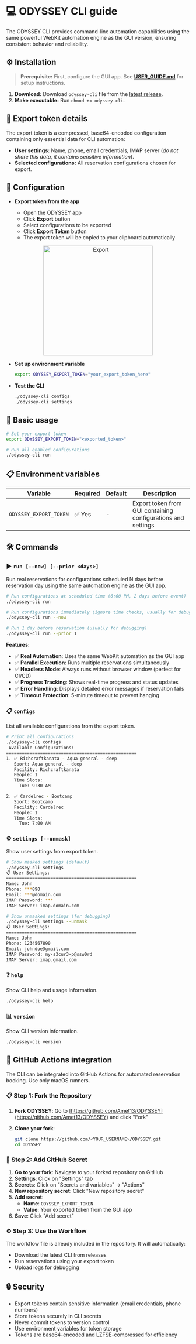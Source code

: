 # 💻 **ODYSSEY CLI guide**

The ODYSSEY CLI provides command-line automation capabilities using the same powerful WebKit automation engine as the GUI version, ensuring consistent behavior and reliability.

## ⚙️ Installation

> **Prerequisite:** First, configure the GUI app. See **[USER_GUIDE.md](USER_GUIDE.md)** for setup instructions.

1. **Download:** Download `odyssey-cli` file from the [latest release](https://github.com/Amet13/ODYSSEY/releases/latest/).
2. **Make executable:** Run `chmod +x odyssey-cli`.

## 🔧 Export token details

The export token is a compressed, base64-encoded configuration containing only essential data for CLI automation:

- **User settings:** Name, phone, email credentials, IMAP server (_do not share this data, it contains sensitive information_).
- **Selected configurations:** All reservation configurations chosen for export.

## 🔧 Configuration

- **Export token from the app**

  - Open the ODYSSEY app
  - Click **Export** button
  - Select configurations to be exported
  - Click **Export Token** button
  - The export token will be copied to your clipboard automatically

<div align="center">
  <img src="Images/export.png" width="300" alt="Export">
</div>

- **Set up environment variable**

  ```bash
  export ODYSSEY_EXPORT_TOKEN="your_export_token_here"
  ```

- **Test the CLI**

  ```bash
  ./odyssey-cli configs
  ./odyssey-cli settings
  ```

## 🎯 Basic usage

```bash
# Set your export token
export ODYSSEY_EXPORT_TOKEN="<exported_token>"

# Run all enabled configurations
./odyssey-cli run
```

## 📋 Environment variables

| Variable               | Required | Default | Description                                                  |
| ---------------------- | -------- | ------- | ------------------------------------------------------------ |
| `ODYSSEY_EXPORT_TOKEN` | ✅ Yes   | -       | Export token from GUI containing configurations and settings |

## 🛠️ Commands

### ▶️ `run [--now] [--prior <days>]`

Run real reservations for configurations scheduled N days before reservation day using the same automation engine as the GUI app.

```bash
# Run configurations at scheduled time (6:00 PM, 2 days before event)
./odyssey-cli run

# Run configurations immediately (ignore time checks, usually for debugging)
./odyssey-cli run --now

# Run 1 day before reservation (usually for debugging)
./odyssey-cli run --prior 1
```

**Features:**

- ✅ **Real Automation**: Uses the same WebKit automation as the GUI app
- ✅ **Parallel Execution**: Runs multiple reservations simultaneously
- ✅ **Headless Mode**: Always runs without browser window (perfect for CI/CD)
- ✅ **Progress Tracking**: Shows real-time progress and status updates
- ✅ **Error Handling**: Displays detailed error messages if reservation fails
- ✅ **Timeout Protection**: 5-minute timeout to prevent hanging

### 📋 `configs`

List all available configurations from the export token.

```bash
# Print all configurations
./odyssey-cli configs
 Available Configurations:
==================================================
1. ✅ Richcraftkanata - Aqua general - deep
   Sport: Aqua general - deep
   Facility: Richcraftkanata
   People: 1
   Time Slots:
     Tue: 9:30 AM

2. ✅ Cardelrec - Bootcamp
   Sport: Bootcamp
   Facility: Cardelrec
   People: 1
   Time Slots:
     Tue: 7:00 AM
```

### ⚙️ `settings [--unmask]`

Show user settings from export token.

```bash
# Show masked settings (default)
./odyssey-cli settings
📋 User Settings:
==================================================
Name: John
Phone: ***890
Email: ***@domain.com
IMAP Password: ***
IMAP Server: imap.domain.com

# Show unmasked settings (for debugging)
./odyssey-cli settings --unmask
📋 User Settings:
==================================================
Name: John
Phone: 1234567890
Email: johndoe@gmail.com
IMAP Password: my-s3cur3-p@ssw0rd
IMAP Server: imap.gmail.com
```

### ❓ `help`

Show CLI help and usage information.

```bash
./odyssey-cli help
```

### 📊 `version`

Show CLI version information.

```bash
./odyssey-cli version
```

## 🚀 GitHub Actions integration

The CLI can be integrated into GitHub Actions for automated reservation booking.
Use only macOS runners.

### 📋 Step 1: Fork the Repository

1. **Fork ODYSSEY**: Go to [https://github.com/Amet13/ODYSSEY](https://github.com/Amet13/ODYSSEY) and click "Fork"
2. **Clone your fork**:

   ```bash
   git clone https://github.com/<YOUR_USERNAME>/ODYSSEY.git
   cd ODYSSEY
   ```

### 🔐 Step 2: Add GitHub Secret

1. **Go to your fork**: Navigate to your forked repository on GitHub
2. **Settings**: Click on "Settings" tab
3. **Secrets**: Click on "Secrets and variables" → "Actions"
4. **New repository secret**: Click "New repository secret"
5. **Add secret**:
   - **Name**: `ODYSSEY_EXPORT_TOKEN`
   - **Value**: Your exported token from the GUI app
6. **Save**: Click "Add secret"

### ⚙️ Step 3: Use the Workflow

The workflow file is already included in the repository. It will automatically:

- Download the latest CLI from releases
- Run reservations using your export token
- Upload logs for debugging

## 🔒 Security

- Export tokens contain sensitive information (email credentials, phone numbers)
- Store tokens securely in CLI secrets
- Never commit tokens to version control
- Use environment variables for token storage
- Tokens are base64-encoded and LZFSE-compressed for efficiency

